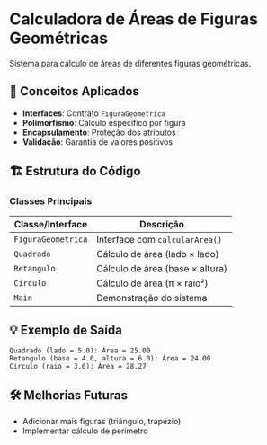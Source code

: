 # Calculadora de Áreas de Figuras Geométricas

Sistema para cálculo de áreas de diferentes figuras geométricas.

## 📌 Conceitos Aplicados

- **Interfaces**: Contrato `FiguraGeometrica`
- **Polimorfismo**: Cálculo específico por figura
- **Encapsulamento**: Proteção dos atributos
- **Validação**: Garantia de valores positivos

## 🏗️ Estrutura do Código

### Classes Principais

| Classe/Interface       | Descrição                                  |
|------------------------|--------------------------------------------|
| `FiguraGeometrica`     | Interface com `calcularArea()`             |
| `Quadrado`             | Cálculo de área (lado × lado)              |
| `Retangulo`            | Cálculo de área (base × altura)            |
| `Circulo`              | Cálculo de área (π × raio²)                |
| `Main`                | Demonstração do sistema                    |

## 💡 Exemplo de Saída

```
Quadrado (lado = 5.0): Área = 25.00
Retangulo (base = 4.0, altura = 6.0): Área = 24.00
Circulo (raio = 3.0): Área = 28.27
```


## 🛠️ Melhorias Futuras

- Adicionar mais figuras (triângulo, trapézio)
- Implementar cálculo de perímetro